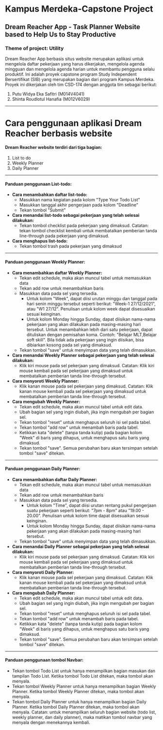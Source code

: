 # Kampus Merdeka-Capstone Project
## Dream Reacher App - Task Planner Website based to Help Us to Stay Productive
### Theme of project: Utility
Dream Reacher App berbasis situs website merupakan aplikasi untuk mengelola daftar pekerjaan yang harus dikerjakan, mengelola agenda mingguan dan mengelola agenda harian untuk membantu pengguna selalu produktif. Ini adalah proyek capstone program Study Independent Bersertifikat (SIB) yang merupakan bagian dari program Kampus Merdeka.
Proyek ini dikerjakan oleh tim CSD-174 dengan anggota tim sebagai berikut:
1. Putu Widya Eka Safitri (M014V4041)
2. Shinta Roudlotul Hanafia (M012V6029)
---
# Cara penggunaan aplikasi Dream Reacher berbasis website
#### Dream Reacher website terdiri dari tiga bagian:
1. List to do
2. Weekly Planner
3. Daily Planner
---
#### Panduan penggunaan List-todo:
- **Cara menambahkan daftar list-todo:** 
    * Masukkan nama kegiatan pada kolom "Type Your Todo List"
    * Masukkan tanggal akhir pengerjaan pada kolom "Deadline"
    * Tekan tombol "Submit"
- **Cara menandai list-todo sebagai pekerjaan yang telah selesai dilakukan:**
    * Tekan tombol checklist pada pekerjaan yang dimaksud. 
    Catatan: tekan tombol checklist kembali untuk membatalkan pemberian tanda line-through pada pekerjaan yang dimaksud.
- **Cara menghapus list-todo:**
    * Tekan tombol trash pada pekerjaan yang dimaksud
---
#### Panduan penggunaan Weekly Planner:
- **Cara menambahkan daftar Weekly Planner:** 
    * Tekan edit schedule, maka akan muncul tabel untuk memasukkan data
    * Tekan add row untuk menambahkan baris
    * Masukkan data pada sel yang tersedia. 
        * Untuk kolom "Week", dapat diisi urutan minggu dan tanggal pada hari senin minggu tersebut seperti berikut: "Week-1 27/12/2021", atau "W1 27/12". Penulisan untuk kolom week dapat disesuaikan sesuai keinginan. 
        * Untuk kolom Monday hingga Sunday, dapat diisikan nama-nama pekerjaan yang akan dilakukan pada masing-masing hari tersebut. Untuk menambahkan lebih dari satu pekerjaan, dapat dituliskan dengan pemisahan koma. Contoh: "Belajar MLT,Belajar soft skill". Bila tidak ada pekerjaan yang ingin diisikan, bisa dibiarkan kosong pada sel yang dimaksud.
    * Tekan tombol "save" untuk menyimpan data yang telah dimasukkan.
- **Cara menandai Weekly Planner sebagai pekerjaan yang telah selesai dilakukan:**
    * Klik kiri mouse pada sel pekerjaan yang dimaksud. 
    Catatan: Klik kiri mouse kembali pada sel pekerjaan yang dimaksud untuk membatalkan pemberian tanda line-through tersebut.
- **Cara menyoroti Weekly Planner:**
    * Klik kanan mouse pada sel pekerjaan yang dimaksud. 
    Catatan: Klik kanan mouse kembali pada sel pekerjaan yang dimaksud untuk membatalkan pemberian tanda line-through tersebut.
- **Cara mengubah Weekly Planner:**
    * Tekan edit schedule, maka akan muncul tabel untuk edit data.
    * Ubah bagian sel yang ingin diubah, jika ingin mengubah per bagian sel.
    * Tekan tombol "reset" untuk menghapus seluruh isi sel pada tabel.
    * Tekan tombol "add row" untuk menambah baris pada tabel.
    * Ketikkan kata "delete" (tanpa tanda kutip) pada bagian kolom "Week" di baris yang dihapus, untuk menghapus satu baris yang dimaksud.
    * Tekan tombol "save". Semua perubahan baru akan tersimpan setelah tombol "save" ditekan.
---
#### Panduan penggunaan Daily Planner:
- **Cara menambahkan daftar Daily Planner:** 
    * Tekan edit schedule, maka akan muncul tabel untuk memasukkan data
    * Tekan add row untuk menambahkan baris
    * Masukkan data pada sel yang tersedia. 
        * Untuk kolom "Time", dapat diisi urutan rentang pukul pengerjaan suatu pekerjaan seperti berikut: "7pm - 8pm" atau "19.00 - 20.00". Penulisan untuk kolom time dapat disesuaikan sesuai keinginan. 
        * Untuk kolom Monday hingga Sunday, dapat diisikan nama-nama pekerjaan yang akan dilakukan pada masing-masing hari tersebut. 
    * Tekan tombol "save" untuk menyimpan data yang telah dimasukkan.
- **Cara menandai Daily Planner sebagai pekerjaan yang telah selesai dilakukan:**
    * Klik kiri mouse pada sel pekerjaan yang dimaksud. 
    Catatan: Klik kiri mouse kembali pada sel pekerjaan yang dimaksud untuk membatalkan pemberian tanda line-through tersebut.
- **Cara menyoroti Daily Planner:**
    * Klik kanan mouse pada sel pekerjaan yang dimaksud. 
    Catatan: Klik kanan mouse kembali pada sel pekerjaan yang dimaksud untuk membatalkan pemberian tanda line-through tersebut.
- **Cara mengubah Daily Planner:**
    * Tekan edit schedule, maka akan muncul tabel untuk edit data.
    * Ubah bagian sel yang ingin diubah, jika ingin mengubah per bagian sel.
    * Tekan tombol "reset" untuk menghapus seluruh isi sel pada tabel.
    * Tekan tombol "add row" untuk menambah baris pada tabel.
    * Ketikkan kata "delete" (tanpa tanda kutip) pada bagian kolom "Week" di baris yang dihapus, untuk menghapus satu baris yang dimaksud.
    * Tekan tombol "save". Semua perubahan baru akan tersimpan setelah tombol "save" ditekan.
---
#### Panduan penggunaan tombol Navbar:
* Tekan tombol Todo List untuk hanya menampilkan bagian masukan dan tampilan Todo List. Ketika tombol Todo List ditekan, maka tombol akan menyala.
* Tekan tombol Weekly Planner untuk hanya menampilkan bagian Weekly Planner. Ketika tombol Weekly Planner ditekan, maka tombol akan menyala.
* Tekan tombol Daily Planner untuk hanya menampilkan bagian Daily Planner. Ketika tombol Daily Planner ditekan, maka tombol akan menyala.
Catatan: untuk menampilkan seluruh bagian website (todo list, weekly planner, dan daily planner), maka matikan tombol navbar yang menyala dengan menekannya kembali.